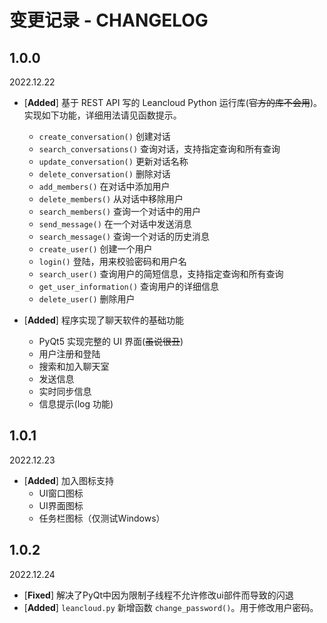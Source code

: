 # 变更记录 - CHANGELOG

## 1.0.0
2022.12.22

- [**Added**] 基于 REST API 写的 Leancloud Python 运行库(~~官方的库不会用~~)。实现如下功能，详细用法请见函数提示。

  - `create_conversation()` 创建对话
  - `search_conversations()` 查询对话，支持指定查询和所有查询
  - `update_conversation()` 更新对话名称
  - `delete_conversation()` 删除对话
  - `add_members()` 在对话中添加用户
  - `delete_members()` 从对话中移除用户
  - `search_members()` 查询一个对话中的用户
  - `send_message()` 在一个对话中发送消息
  - `search_message()` 查询一个对话的历史消息
  - `create_user()` 创建一个用户
  - `login()` 登陆，用来校验密码和用户名
  - `search_user()` 查询用户的简短信息，支持指定查询和所有查询
  - `get_user_information()` 查询用户的详细信息
  - `delete_user()` 删除用户

- [**Added**] 程序实现了聊天软件的基础功能
  - PyQt5 实现完整的 UI 界面(~~虽说很丑~~)
  - 用户注册和登陆
  - 搜索和加入聊天室
  - 发送信息
  - 实时同步信息
  - 信息提示(log 功能)


## 1.0.1
2022.12.23
- [**Added**] 加入图标支持
    - UI窗口图标
    - UI界面图标
    - 任务栏图标（仅测试Windows）

## 1.0.2
2022.12.24
- [**Fixed**] 解决了PyQt中因为限制子线程不允许修改ui部件而导致的闪退
- [**Added**] `leancloud.py` 新增函数 `change_password()`。用于修改用户密码。

